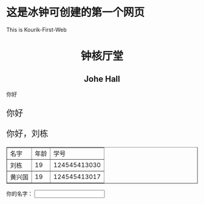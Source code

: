 <!DOCTYPE html>
<html>
	<head>
		<meta charset="UTF-8">
		<title>钟核厅堂</title>
	</head>
	<style>
		.kou1{font-family: "微软雅黑";font-size: 22px;}
	</style>
	<body>
		<h1>这是冰钟可创建的第一个网页</h1>
		<p>This is Kourik-First-Web</p>
		<h1 align="center">钟核厅堂</h1>
		<h2 align="center">Johe Hall</h2>
		<p>你好</p>
		<p class="kou1">你好</p>
		<p class="kou1">你好，刘栋</p>
		<script>
			alert("黄兴国坏掉了")
		</script>
		<table border="1">
			<tr>
				<td>名字</td>
				<td>年龄</td>
				<td>学号</td>
			</tr>
			<tr>
				<td>刘栋</td>
				<td>19</td>
				<td>124545413030</td>
			</tr>
			<tr>
				<td>黄兴国</td>
				<td>19</td>
				<td>124545413017</td>
			</tr>
		</table>
		<form action="#" method="post">
			<label for="name">你的名字：</label>
			<input type="text" value=""/>
		</form>
	</body>
</html>

